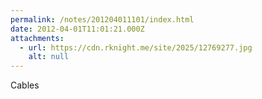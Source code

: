 ```yaml
---
permalink: /notes/201204011101/index.html
date: 2012-04-01T11:01:21.000Z
attachments:
  - url: https://cdn.rknight.me/site/2025/12769277.jpg
    alt: null
---
```


Cables
